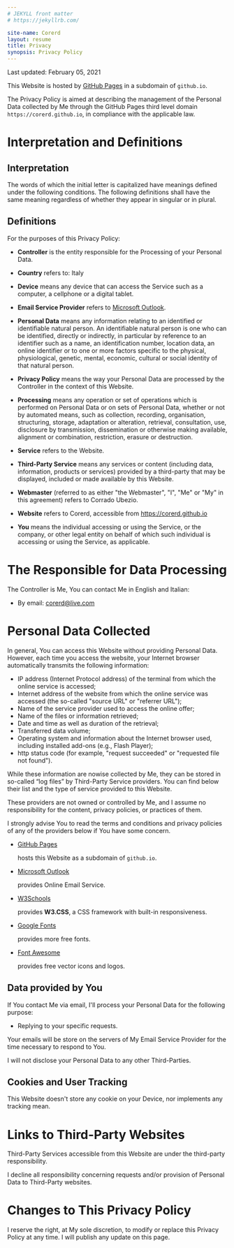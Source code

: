 ```yaml
---
# JEKYLL front matter
# https://jekyllrb.com/

site-name: Corerd
layout: resume
title: Privacy
synopsis: Privacy Policy
---
```

Last updated: February 05, 2021

This Website is hosted by [GitHub Pages](https://pages.github.com/)
in a subdomain of `github.io`.

The Privacy Policy is aimed at describing the management of the Personal Data
collected by Me through the GitHub Pages third level domain
`https://corerd.github.io`, in compliance with the applicable law.

# Interpretation and Definitions

## Interpretation

The words of which the initial letter is capitalized have meanings defined
under the following conditions. The following definitions shall have the same
meaning regardless of whether they appear in singular or in plural.

## Definitions

For the purposes of this Privacy Policy:

- **Controller** is the entity responsible for the Processing of your
  Personal Data.

- **Country** refers to: Italy

- **Device** means any device that can access the Service such as a computer,
  a cellphone or a digital tablet.

- **Email Service Provider** refers to
  [Microsoft Outlook](https://www.microsoft.com/en-us/microsoft-365/outlook).

- **Personal Data** means any information relating to an identified or
  identifiable natural person. An identifiable natural person is one who
  can be identified, directly or indirectly, in particular by reference
  to an identifier such as a name, an identification number, location data,
  an online identifier or to one or more factors specific to the physical,
  physiological, genetic, mental, economic, cultural or social identity
  of that natural person.

- **Privacy Policy** means the way your Personal Data are processed by
  the Controller in the context of this Website.

- **Processing** means any operation or set of operations which is performed
  on Personal Data or on sets of Personal Data, whether or not by automated means,
  such as collection, recording, organisation, structuring, storage, adaptation
  or alteration, retrieval, consultation, use, disclosure by transmission,
  dissemination or otherwise making available, alignment or combination,
  restriction, erasure or destruction.

- **Service** refers to the Website.

- **Third-Party Service** means any services or content (including data,
  information, products or services) provided by a third-party that may
  be displayed, included or made available by this Website.

- **Webmaster** (referred to as either "the Webmaster", "I", "Me" or "My"
  in this agreement) refers to Corrado Ubezio.

- **Website** refers to Corerd, accessible from <https://corerd.github.io>

- **You** means the individual accessing or using the Service, or the company,
  or other legal entity on behalf of which such individual is accessing or
  using the Service, as applicable.

# The Responsible for Data Processing

The Controller is Me, You can contact Me in English and Italian:

- By email: <corerd@live.com>

# Personal Data Collected

In general, You can access this Website without providing Personal Data.
However, each time you access the website, your Internet browser automatically
transmits the following information:

- IP address (Internet Protocol address) of the terminal from which the online
  service is accessed;
- Internet address of the website from which the online service was accessed
  (the so-called "source URL" or "referrer URL");
- Name of the service provider used to access the online offer;
- Name of the files or information retrieved;
- Date and time as well as duration of the retrieval;
- Transferred data volume;
- Operating system and information about the Internet browser used,
  including installed add-ons (e.g., Flash Player);
- http status code (for example, "request succeeded" or "requested file
  not found").

While these information are nowise collected by Me, they can be stored
in so-called “log files” by Third-Party Service providers. You can find below
their list and the type of service provided to this Website.

These providers are not owned or controlled by Me, and I assume no responsibility
for the content, privacy policies, or practices of them.

I strongly advise You to read the terms and conditions and privacy policies of
any of the providers below if You have some concern.

- [GitHub Pages](https://pages.github.com/)

  hosts this Website as a subdomain of `github.io`.

- [Microsoft Outlook](https://www.microsoft.com/en-us/microsoft-365/outlook)

  provides Online Email Service.

- [W3Schools](https://www.w3schools.com/w3css/default.asp)

  provides **W3.CSS**, a CSS framework with built-in responsiveness.

- [Google Fonts](https://fonts.google.com/)

  provides more free fonts.

- [Font Awesome](https://fontawesome.com/)

  provides free vector icons and logos.

## Data provided by You

If You contact Me via email, I'll process your Personal Data for the following
purpose:
- Replying to your specific requests.

Your emails will be store on the servers of My Email Service Provider for
the time necessary to respond to You.

I will not disclose your Personal Data to any other Third-Parties.

## Cookies and User Tracking

This Website doesn't store any cookie on your Device, nor implements any
tracking mean.

# Links to Third-Party Websites

Third-Party Services accessible from this Website are under the third-party
responsibility.

I decline all responsibility concerning requests and/or provision of
Personal Data to Third-Party websites.

# Changes to This Privacy Policy

I reserve the right, at My sole discretion, to modify or replace this
Privacy Policy at any time. I will publish any update on this page.
